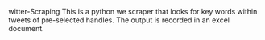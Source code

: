 witter-Scraping
This is a python we scraper that looks for key words within tweets of pre-selected handles. The output is recorded in an excel document. 
